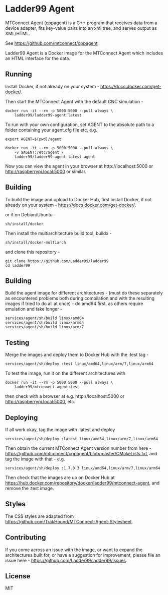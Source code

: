 # Ladder99 Agent

MTConnect Agent (cppagent) is a C++ program that receives data from a device adapter, fits key-value pairs into an xml tree, and serves output as XML/HTML.

See https://github.com/mtconnect/cppagent

Ladder99 Agent is a Docker image for the MTConnect Agent which includes an HTML interface for the data.

## Running

Install Docker, if not already on your system - https://docs.docker.com/get-docker/.

Then start the MTConnect Agent with the default CNC simulation -

    docker run -it --rm -p 5000:5000 --pull always \
        ladder99/ladder99-agent:latest

To run with your own configuration, set AGENT to the absolute path to a folder containing your agent.cfg file etc, e.g.

    export AGENT=$(pwd)/agent

    docker run -it --rm -p 5000:5000 --pull always \
        -v $AGENT:/etc/agent \
        ladder99/ladder99-agent:latest agent

Now you can view the agent in your browser at http://localhost:5000 or http://raspberrypi.local:5000 or similar.

## Building

To build the image and upload to Docker Hub, first install Docker, if not already on your system - https://docs.docker.com/get-docker/.

or if on Debian/Ubuntu -

    sh/install/docker

Then install the multiarchitecture build tool, buildx -

    sh/install/docker-multiarch

and clone this repository -

    git clone https://github.com/Ladder99/ladder99
    cd ladder99

## Building

Build the agent image for different architectures - (must do these separately as encountered problems both during compilation and with the resulting images if tried to do all at once) - do amd64 first, as others require emulation and take longer -

    services/agent/sh/build linux/amd64
    services/agent/sh/build linux/arm64
    services/agent/sh/build linux/arm/7

## Testing

Merge the images and deploy them to Docker Hub with the :test tag -

    services/agent/sh/deploy :test linux/amd64,linux/arm/7,linux/arm64

To test the image, run it on the different architectures with

    docker run -it --rm -p 5000:5000 --pull always \
        ladder99/mtconnect-agent:test

then check with a browser at e.g. http://localhost:5000 or http://raspberrypi.local:5000, etc.

## Deploying

If all work okay, tag the image with :latest and deploy

    services/agent/sh/deploy :latest linux/amd64,linux/arm/7,linux/arm64

Then obtain the current MTConnect Agent version number from here - https://github.com/mtconnect/cppagent/blob/master/CMakeLists.txt, and tag the image with that - e.g.

    services/agent/sh/deploy :1.7.0.3 linux/amd64,linux/arm/7,linux/arm64

Then check that the images are up on Docker Hub at https://hub.docker.com/repository/docker/ladder99/mtconnect-agent, and remove the :test image.

## Styles

The CSS styles are adapted from https://github.com/TrakHound/MTConnect-Agent-Stylesheet.

## Contributing

If you come across an issue with the image, or want to expand the architectures built for, or have a suggestion for improvement, please file an issue here - https://github.com/Ladder99/ladder99/issues.

## License

MIT
